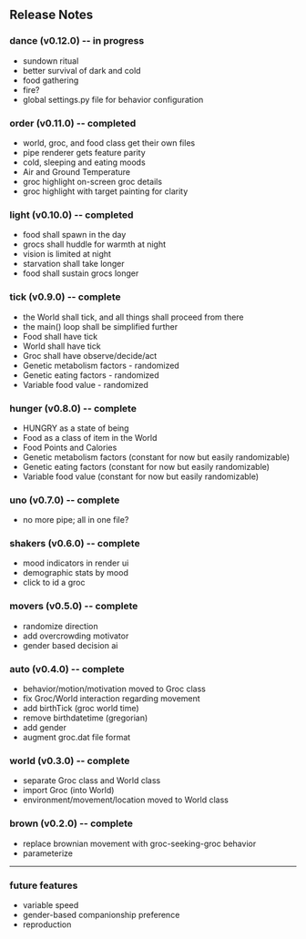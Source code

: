 ## Release Notes

### dance (v0.12.0) -- in progress
- sundown ritual
- better survival of dark and cold
- food gathering
- fire?  
- global settings.py file for behavior configuration

### order (v0.11.0) -- completed
- world, groc, and food class get their own files 
- pipe renderer gets feature parity 
- cold, sleeping and eating moods
- Air and Ground Temperature
- groc highlight on-screen groc details
- groc highlight with target painting for clarity

### light (v0.10.0) -- completed
- food shall spawn in the day
- grocs shall huddle for warmth at night
- vision is limited at night
- starvation shall take longer
- food shall sustain grocs longer

### tick (v0.9.0) -- complete

- the World shall tick, and all things shall proceed from there
- the main() loop shall be simplified further
- Food shall have tick
- World shall have tick
- Groc shall have observe/decide/act
- Genetic metabolism factors - randomized
- Genetic eating factors - randomized
- Variable food value - randomized

### hunger (v0.8.0) -- complete
 
- HUNGRY as a state of being
- Food as a class of item in the World
- Food Points and Calories
- Genetic metabolism factors (constant for now but easily randomizable)
- Genetic eating factors (constant for now but easily randomizable)
- Variable food value (constant for now but easily randomizable)

### uno (v0.7.0) -- complete

- no more pipe; all in one file? 

### shakers (v0.6.0) -- complete

- mood indicators in render ui
- demographic stats by mood
- click to id a groc

### movers (v0.5.0) -- complete

- randomize direction
- add overcrowding motivator
- gender based decision ai 

### auto (v0.4.0) -- complete

- behavior/motion/motivation moved to Groc class
- fix Groc/World interaction regarding movement
- add birthTick (groc world time)
- remove birthdatetime (gregorian)
- add gender
- augment groc.dat file format

### world (v0.3.0) -- complete

- separate Groc class and World class
- import Groc (into World)
- environment/movement/location moved to World class

### brown (v0.2.0) -- complete

- replace brownian movement with groc-seeking-groc behavior
- parameterize 


---


### future features
- variable speed
- gender-based companionship preference
- reproduction
